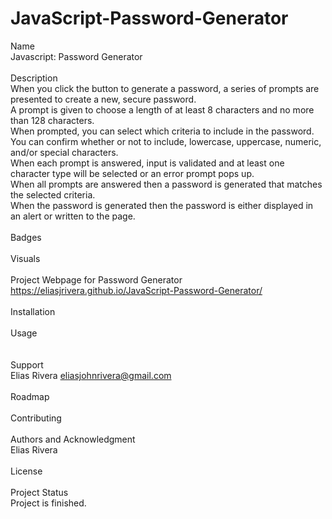 # JavaScript-Password-Generator
Name
<br>
Javascript: Password Generator 
<br>
<br>
Description
<br>
When you click the button to generate a password, a series of prompts are presented to create a new, secure password. 
<br>
A prompt is given to choose a length of at least 8 characters and no more than 128 characters. 
<br>
When prompted, you can select which criteria to include in the password.  
You can confirm whether or not to include, lowercase, uppercase, numeric, and/or special characters.  
When each prompt is answered, input is validated and at least one character type will be selected or an error prompt pops up.
<br>
When all prompts are answered then a password is generated that matches the selected criteria.
<br>
When the password is generated then the password is either displayed in an alert or written to the page. 
<br>
<br>
Badges
<br>
<br>
Visuals
<br>
<br>
Project Webpage for Password Generator
<br>
https://eliasjrivera.github.io/JavaScript-Password-Generator/
<br>
<br>
Installation
<br>
<br>
Usage
<br> 
<br>
<br>
Support
<br>
Elias Rivera
eliasjohnrivera@gmail.com
<br>
<br>
Roadmap
<br>
<br>
Contributing
<br>
<br>
Authors and Acknowledgment 
<br>
Elias Rivera
<br>
<br>
License
<br>
<br>
Project Status 
<br>
Project is finished. 
